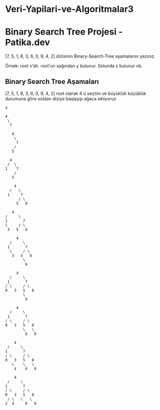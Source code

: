 # Veri-Yapilari-ve-Algoritmalar3
# Binary Search Tree Projesi - Patika.dev
[7, 5, 1, 8, 3, 6, 0, 9, 4, 2] dizisinin Binary-Search-Tree aşamalarını yazınız.

Örnek: root x'dir. root'un sağından y bulunur. Solunda z bulunur vb.
## Binary Search Tree Aşamaları
[7, 5, 1, 8, 3, 6, 0, 9, 4, 2] root olarak 4 ü seçtim ve büyüklük küçüklük durumuna göre soldan diziye başlayıp ağaca ekliyoruz 
 ```
 4
 ```
 ```
 4
  \
   7
 ```
  ```
     4
      \
       7
      /
     5
 ```
   ```
     4
    /  \
   1    7
       /
      5
 ```
  ```
      4
    /   \
   1     7
        / \
       5   8
 ```
   ```
      4
   /     \
  1       7
   \     / \
    3   5   8
 ```
 ```
      4
   /     \
  1       7
   \     / \
    3   5   8
         \
          6
  ```
 ```
      4
   /     \
  1       7
 / \     / \
0   3   5   8
         \
          6
  ```
 ```
      4
   /     \
  1       7
 / \     / \
0   3   5   8
         \   \
          6   9
   ```
   
  ```
      4
   /     \
  1       7
 / \     / \
0   3   5   8
     \    \   \
      4    6   9
  ```
  ```
      4
   /     \
  1       7
 / \     / \
0   3   5   8
   / \   \   \
  2  4     6   9
  ```

